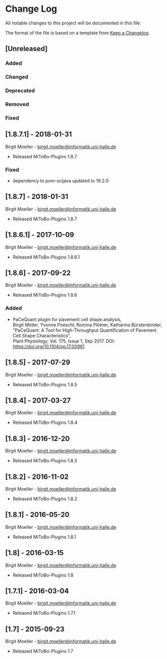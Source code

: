 # Change Log
All notable changes to this project will be documented in this file.

The format of the file is based on a template from [Keep a Changelog](http://keepachangelog.com/).

## [Unreleased]
### Added

### Changed

### Deprecated

### Removed

### Fixed

## [1.8.7.1] - 2018-01-31
Birgit Moeller - <birgit.moeller@informatik.uni-halle.de>
- Released MiToBo-Plugins 1.8.7

### Fixed
- dependency to pom-scijava updated to 19.2.0

## [1.8.7] - 2018-01-31
Birgit Moeller - <birgit.moeller@informatik.uni-halle.de>
- Released MiToBo-Plugins 1.8.7

## [1.8.6.1] - 2017-10-09
Birgit Moeller - <birgit.moeller@informatik.uni-halle.de>
- Released MiToBo-Plugins 1.8.6.1

## [1.8.6] - 2017-09-22
Birgit Moeller - <birgit.moeller@informatik.uni-halle.de>
- Released MiToBo-Plugins 1.8.6

### Added
- PaCeQuant plugin for pavement cell shape analysis,  
  Birgit Möller, Yvonne Poeschl, Romina Plötner, Katharina Bürstenbinder,
  "PaCeQuant: A Tool for High-Throughput Quantification of Pavement Cell Shape Characteristics",  
  Plant Physiology, Vol. 175, Issue 1, Sep 2017. DOI: https://doi.org/10.1104/pp.17.00961

## [1.8.5] - 2017-07-29
Birgit Moeller - <birgit.moeller@informatik.uni-halle.de>
- Released MiToBo-Plugins 1.8.5

## [1.8.4] - 2017-03-27
Birgit Moeller - <birgit.moeller@informatik.uni-halle.de>
- Released MiToBo-Plugins 1.8.4

## [1.8.3] - 2016-12-20
Birgit Moeller - <birgit.moeller@informatik.uni-halle.de>
- Released MiToBo-Plugins 1.8.3

## [1.8.2] - 2016-11-02
Birgit Moeller - <birgit.moeller@informatik.uni-halle.de>
- Released MiToBo-Plugins 1.8.2

## [1.8.1] - 2016-05-20
Birgit Moeller - <birgit.moeller@informatik.uni-halle.de>
- Released MiToBo-Plugins 1.8.1

## [1.8] - 2016-03-15
Birgit Moeller - <birgit.moeller@informatik.uni-halle.de>
- Released MiToBo-Plugins 1.8

## [1.7.1] - 2016-03-04
Birgit Moeller - <birgit.moeller@informatik.uni-halle.de>
- Released MiToBo-Plugins 1.7.1

## [1.7] - 2015-09-23
Birgit Moeller - <birgit.moeller@informatik.uni-halle.de>
- Released MiToBo-Plugins 1.7





